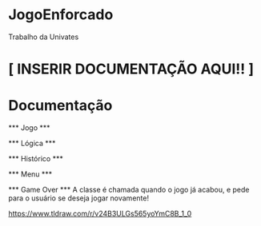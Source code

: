 # JogoEnforcado
Trabalho da Univates

# [ INSERIR DOCUMENTAÇÃO AQUI!! ]


# Documentação

*** Jogo  *** 

*** Lógica  *** 

*** Histórico  *** 

*** Menu  *** 

*** Game Over  *** 
A classe é chamada quando o jogo já acabou, e pede para o usuário se deseja jogar novamente!


https://www.tldraw.com/r/v24B3ULGs565yoYmC8B_1_0